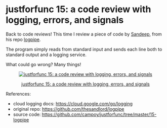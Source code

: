 # justforfunc 15: a code review with logging, errors, and signals

Back to code reviews!
This time I review a piece of code by [Sandeep](https://twitter.com/sandeepdinesh),
from his repo [logpipe](https://github.com/thesandlord/logpipe).

The program simply reads from standard input and sends each line both to standard
output and a logging service.

What could go wrong? Many things!

<div style="text-align:center">
    <a href="https://www.youtube.com/watch?v=c5ufcpTGIJM&feature=youtu.be&list=PL6">
        <img src="https://img.youtube.com/vi/c5ufcpTGIJM/0.jpg" alt="justforfunc 15: a code review with logging, errors, and signals">
        <p>justforfunc 15: a code review with logging, errors, and signals</p>
    </a>
</div>

References:

- cloud logging docs: https://cloud.google.com/go/logging
- original repo: https://github.com/thesandlord/logpipe
- source code: https://github.com/campoy/justforfunc/tree/master/15-logpipe